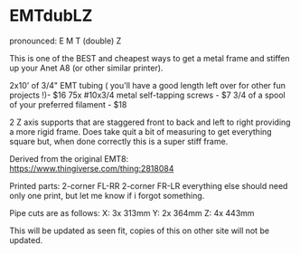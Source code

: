 # EMTdubLZ

pronounced: E M T (double) Z

This is one of the BEST and cheapest ways to get a metal frame and stiffen up your Anet A8 (or other similar printer).

2x10' of 3/4" EMT tubing ( you'll have a good length left over for other fun projects !)- $16
75x #10x3/4 metal self-tapping screws - $7
3/4 of a spool of your preferred filament - $18

2 Z axis supports that are staggered front to back and left to right providing a more rigid frame. Does take quit a bit of measuring to get everything square but, when done correctly this is a super stiff frame.

Derived from the original EMT8: https://www.thingiverse.com/thing:2818084

Printed parts:
2-corner FL-RR
2-corner FR-LR
everything else should need only one print, but let me know if i forgot something.

Pipe cuts are as follows:
X: 3x 313mm
Y: 2x 364mm
Z: 4x 443mm

This will be updated as seen fit, copies of this on other site will not be updated.
